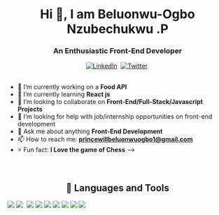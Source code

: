 <h1 align="center">Hi 👋, I am Beluonwu-Ogbo Nzubechukwu .P</h1>
<h3 align="center">An Enthusiastic Front-End Developer</h3>

<div align="center">
<a href="https://www.linkedin.com/in/nzubechukwu-beluonwu-ogbo-p-4894b21a5/"><img src="https://img.shields.io/badge/linkedin-%230077B5.svg?style=for-the-badge&logo=linkedin&logoColor=white)" alt="LinkedIn" /></a>&nbsp;
<a href="https://twitter.com/_PrincewillOgbo"><img src="https://img.shields.io/badge/Twitter-1DA1F2?style=for-the-badge&logo=twitter&logoColor=white" alt="Twitter" /></a>&nbsp;
</div>

<br/>

- 🔭 I’m currently working on a **Food API**
- 🌱 I’m currently learning **React js**
- 👯 I’m looking to collaborate on **Front-End/Full-Stack/Javascript Projects**
- 🤔 I’m looking for help with job/internship opportunities on front-end development
- 💬 Ask me about anything **Front-End Development**
- 📫 How to reach me: **princewillbeluonwuogbo1@gmail.com**
- ⚡ Fun fact: **I Love the game of Chess**
-->

<br />

<h2 align="center"> 💼 Languages and Tools</h2>
<img src="https://img.shields.io/badge/-javascript-F7DF1E?&style=for-the-badge&logo=javascript&logoColor=black" />
<img src="https://img.shields.io/badge/-ReactJS-grey?&style=for-the-badge&logo=react&logoColor=61DAFB" />
<img scr="https://img.shields.io/badge/Next-black?style=for-the-badge&logo=next.js&logoColor=white" />
<img src="https://img.shields.io/badge/HTML5-E34F26?style=for-the-badge&logo=html5&logoColor=white" />
<img src="https://img.shields.io/badge/-css3-1572B6?&style=for-the-badge&logo=css3&logoColor=white" />
<img src="https://img.shields.io/badge/bootstrap-%23563D7C.svg?style=for-the-badge&logo=bootstrap&logoColor=white" />
<img src="https://img.shields.io/badge/-VSCode-007ACC?&style=for-the-badge&logo=visual-studio-code&logoColor=white" />
<img src="https://img.shields.io/badge/-Git-F05032?&style=for-the-badge&logo=git&logoColor=white" /> 
<img src="https://img.shields.io/badge/github-%23121011.svg?style=for-the-badge&logo=github&logoColor=white" />
<img src="https://img.shields.io/badge/PhotoShop-%2300C4CC.svg?style=for-the-badge&logo=Canva&logoColor=white" />

<br />
<br />
